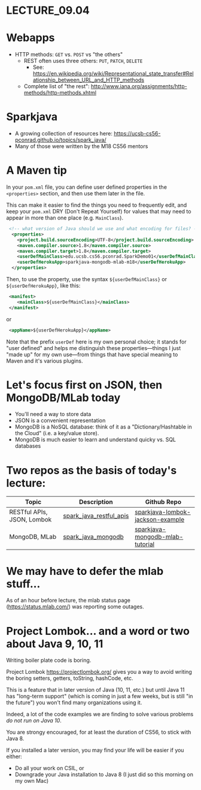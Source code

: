 # LECTURE_09.04

# Webapps

* HTTP methods: `GET` vs. `POST` vs "the others"
   * REST often uses three others: 	`PUT`,	`PATCH`,	`DELETE`
       * See: <https://en.wikipedia.org/wiki/Representational_state_transfer#Relationship_between_URL_and_HTTP_methods>
   * Complete list of "the rest": <http://www.iana.org/assignments/http-methods/http-methods.xhtml>

# Sparkjava

* A growing collection of resources here: <https://ucsb-cs56-pconrad.github.io/topics/spark_java/>
* Many of those were written by the M18 CS56 mentors

# A Maven tip

In your `pom.xml` file, you can define user defined properties in the `<properties>` section, and then use them later in the file.

This can make it easier to find the things you need to frequently edit, and keep your `pom.xml` DRY (Don't Repeat Yourself) for values that may need to appear in more than one place (e.g. `MainClass`).


```xml
 <!-- what version of Java should we use and what encoding for files? -->
  <properties>
    <project.build.sourceEncoding>UTF-8</project.build.sourceEncoding>
    <maven.compiler.source>1.8</maven.compiler.source>
    <maven.compiler.target>1.8</maven.compiler.target>                                                                
    <userDefMainClass>edu.ucsb.cs56.pconrad.SparkDemo01</userDefMainClass>                                            
    <userDefHerokuApp>sparkjava-mongodb-mlab-m18</userDefHerokuApp>
  </properties>
```

Then, to use the property, use the syntax `${userDefMainClass}` or `${userDefHerokuApp}`, like this:

```xml
 <manifest>
    <mainClass>${userDefMainClass}</mainClass>
 </manifest>
```
or
```xml
 <appName>${userDefHerokuApp}</appName>
```

Note that the prefix `userDef` here is my own personal choice; it stands for "user defined" and helps me distinguish these properties&mdash;things I just "made up" for my own use&mdash;from things that have special meaning to Maven and it's various plugins.


# Let's focus first on JSON, then MongoDB/MLab today

* You'll need a way to store data
* JSON is a convenient representation
* MongoDB is a NoSQL database: think of it as a "Dictionary/Hashtable in the Cloud"  (i.e. a key/value store).
* MongoDB is much easier to learn and understand quicky vs. SQL databases

# Two repos as the basis of today's lecture:

| Topic | Description | Github Repo |
|-|-|-|
| RESTful APIs, JSON, Lombok | [spark_java_restful_apis](/topics/spark_java_restful_apis/) | [sparkjava-lombok-jackson-example](https://github.com/ucsb-cs56-pconrad/sparkjava-lombok-jackson-example)|
| MongoDB, MLab | [spark_java_mongodb](https://ucsb-cs56-pconrad.github.io/topics/spark_java_mongodb/) |  [sparkjava-mongodb-mlab-tutorial](https://github.com/ucsb-cs56-m18/sparkjava-mongodb-mlab-tutorial) |

# We may have to defer the mlab stuff...

As of an hour before lecture, the mlab status page (<https://status.mlab.com/>) was reporting some outages.

# Project Lombok... and a word or two about Java 9, 10, 11

Writing boiler plate code is boring.

Project Lombok <https://projectlombok.org/> gives you a way to avoid writing the boring setters, getters, toString, hashCode, etc.

This is a feature that in later version of Java (10, 11, etc.) but until Java 11 has "long-term support" (which is coming in just a few weeks, but is still "in the future") you won't find many organizations using it.

Indeed, a lot of the code examples we are finding to solve various problems *do not run on Java 10*.

You are strongy encouraged, for at least the duration of CS56, to stick with Java 8.

If you installed a later version, you may find your life will be easier if you either:
* Do all your work on CSIL, or
* Downgrade your Java installation to Java 8 (I just did so this morning on my own Mac)

